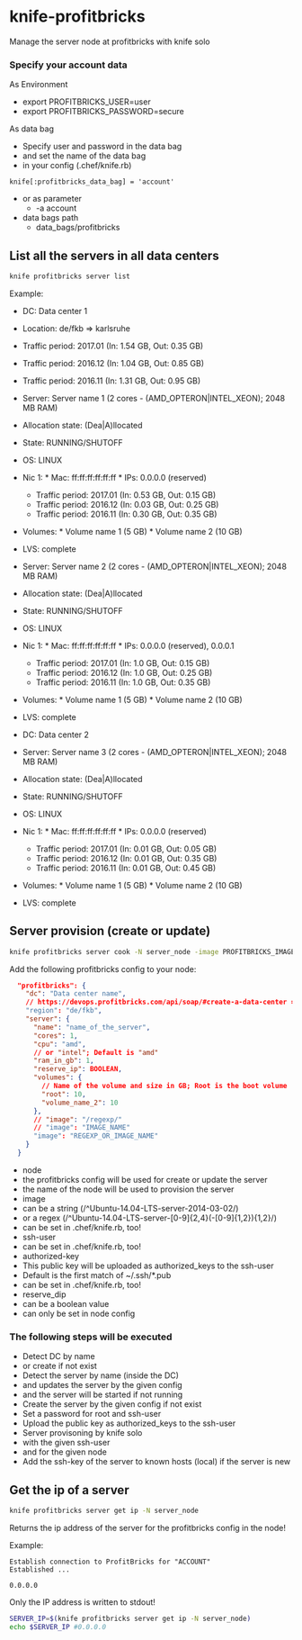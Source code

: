 # knife-profitbricks
Manage the server node at profitbricks with knife solo

### Specify your account data
As Environment

 * export PROFITBRICKS_USER=user
 * export PROFITBRICKS_PASSWORD=secure

As data bag

 * Specify user and password in the data bag
 * and set the name of the data bag
  * in your config (.chef/knife.rb)

   ```
   knife[:profitbricks_data_bag] = 'account'
   ```

  * or as parameter
    * -a account
  * data bags path
    * data_bags/profitbricks

## List all the servers in all data centers

```bash
knife profitbricks server list
```

Example:

 * DC: Data center 1
  * Location: de/fkb => karlsruhe
   * Traffic period: 2017.01 (In: 1.54 GB, Out: 0.35 GB)
   * Traffic period: 2016.12 (In: 1.04 GB, Out: 0.85 GB)
   * Traffic period: 2016.11 (In: 1.31 GB, Out: 0.95 GB)

  * Server: Server name 1 (2 cores - (AMD_OPTERON|INTEL_XEON); 2048 MB RAM)
   * Allocation state: (Dea|A)llocated
   * State: RUNNING/SHUTOFF
   * OS: LINUX
   * Nic 1:
    * Mac: ff:ff:ff:ff:ff:ff
    * IPs: 0.0.0.0 (reserved)
     * Traffic period: 2017.01 (In: 0.53 GB, Out: 0.15 GB)
     * Traffic period: 2016.12 (In: 0.03 GB, Out: 0.25 GB)
     * Traffic period: 2016.11 (In: 0.30 GB, Out: 0.35 GB)
   * Volumes:
    * Volume name 1 (5 GB)
    * Volume name 2 (10 GB)
   * LVS: complete
  * Server: Server name 2 (2 cores - (AMD_OPTERON|INTEL_XEON); 2048 MB RAM)
   * Allocation state: (Dea|A)llocated
   * State: RUNNING/SHUTOFF
   * OS: LINUX
   * Nic 1:
    * Mac: ff:ff:ff:ff:ff:ff
    * IPs: 0.0.0.0 (reserved), 0.0.0.1
     * Traffic period: 2017.01 (In: 1.0 GB, Out: 0.15 GB)
     * Traffic period: 2016.12 (In: 1.0 GB, Out: 0.25 GB)
     * Traffic period: 2016.11 (In: 1.0 GB, Out: 0.35 GB)
   * Volumes:
    * Volume name 1 (5 GB)
    * Volume name 2 (10 GB)
   * LVS: complete
 * DC: Data center 2
  * Server: Server name 3 (2 cores - (AMD_OPTERON|INTEL_XEON); 2048 MB RAM)
   * Allocation state: (Dea|A)llocated
   * State: RUNNING/SHUTOFF
   * OS: LINUX
   * Nic 1:
    * Mac: ff:ff:ff:ff:ff:ff
    * IPs: 0.0.0.0 (reserved)
     * Traffic period: 2017.01 (In: 0.01 GB, Out: 0.05 GB)
     * Traffic period: 2016.12 (In: 0.01 GB, Out: 0.35 GB)
     * Traffic period: 2016.11 (In: 0.01 GB, Out: 0.45 GB)
   * Volumes:
    * Volume name 1 (5 GB)
    * Volume name 2 (10 GB)
   * LVS: complete

## Server provision (create or update)

```bash
knife profitbricks server cook -N server_node -image PROFITBRICKS_IMAGE_NAME -u SSH_USER -authorized-key ~/.ssh/id_rsa.pub
```

Add the following profitbricks config to your node:

```json
  "profitbricks": {
    "dc": "Data center name",
    // https://devops.profitbricks.com/api/soap/#create-a-data-center => locations
    "region": "de/fkb", 
    "server": {
      "name": "name_of_the_server",
      "cores": 1,
      "cpu": "amd",
      // or "intel"; Default is "amd"
      "ram_in_gb": 1,
      "reserve_ip": BOOLEAN,
      "volumes": {
        // Name of the volume and size in GB; Root is the boot volume
        "root": 10, 
        "volume_name_2": 10
      },
      // "image": "/regexp/"
      // "image": "IMAGE_NAME"
      "image": "REGEXP_OR_IMAGE_NAME"
    }
  }
```

 * node
  * the profitbricks config will be used for create or update the server
  * the name of the node will be used to provision the server
 * image
  * can be a string (/^Ubuntu-14.04-LTS-server-2014-03-02/)
  * or a regex (/^Ubuntu-14.04-LTS-server-[0-9]{2,4}(-[0-9]{1,2}){1,2}/)
  * can be set in .chef/knife.rb, too!
 * ssh-user
  * can be set in .chef/knife.rb, too!
 * authorized-key
  * This public key will be uploaded as authorized_keys to the ssh-user
  * Default is the first match of ~/.ssh/*.pub
  * can be set in .chef/knife.rb, too!
 * reserve_dip
  * can be a boolean value
  * can only be set in node config

### The following steps will be executed

 * Detect DC by name
  * or create if not exist
 * Detect the server by name (inside the DC) 
  * and updates the server by the given config
  * and the server will be started if not running
 * Create the server by the given config if not exist
  * Set a password for root and ssh-user
  * Upload the public key as authorized_keys to the ssh-user
 * Server provisoning by knife solo
  * with the given ssh-user
  * and for the given node
 * Add the ssh-key of the server to known hosts (local) if the server is new

## Get the ip of a server

```bash
knife profitbricks server get ip -N server_node
```

Returns the ip address of the server for the profitbricks config in the node!

Example:

```
Establish connection to ProfitBricks for "ACCOUNT"
Established ...

0.0.0.0
```

Only the IP address is written to stdout!

```bash
SERVER_IP=$(knife profitbricks server get ip -N server_node)
echo $SERVER_IP #0.0.0.0
```
